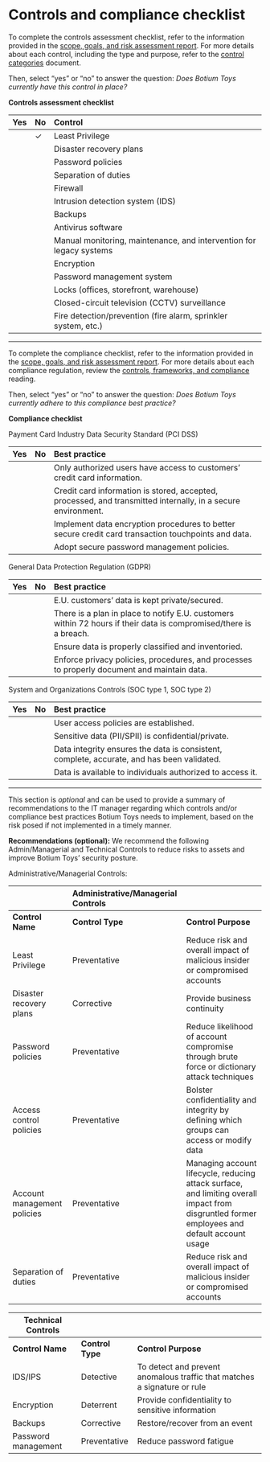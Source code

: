 # Controls and compliance checklist

To complete the controls assessment checklist, refer to the information provided in the [scope, goals, and risk assessment report](https://github.com/ddorris1/Botium-Toys-Security-Audit/blob/main/Botium%20Toys_%20Scope%2C%20goals%2C%20and%20risk%20assessment%20report.md). For more details about each control, including the type and purpose, refer to the [control categories](https://docs.google.com/document/d/1btezuy_bMKWoK8pd97ZuzdWB9y6au_zfkrpkfVf8ktI/template/preview) document.

Then, select “yes” or “no” to answer the question: *Does Botium Toys currently have this control in place?* 

**Controls assessment checklist**

|   Yes |     No | Control |
| ----- | ----- | :---- |
|  | &check; | Least Privilege |
|  |  | Disaster recovery plans |
|  |  | Password policies |
|  |  | Separation of duties |
|  |  | Firewall |
|  |  | Intrusion detection system (IDS) |
|  |  | Backups |
|  |  | Antivirus software |
|  |  | Manual monitoring, maintenance, and intervention for legacy systems |
|  |  | Encryption |
|  |  | Password management system |
|  |  | Locks (offices, storefront, warehouse) |
|  |  | Closed-circuit television (CCTV) surveillance |
|  |  | Fire detection/prevention (fire alarm, sprinkler system, etc.) |

---

To complete the compliance checklist, refer to the information provided in the [scope, goals, and risk assessment report](https://docs.google.com/document/d/1s2u_RuhRAI40JSh-eZHvaFsV1ZMxcNSWXifHDTOsgFc/template/preview). For more details about each compliance regulation, review the [controls, frameworks, and compliance](https://www.coursera.org/learn/foundations-of-cybersecurity/supplement/xu4pr/controls-frameworks-and-compliance) reading.

Then, select “yes” or “no” to answer the question: *Does Botium Toys currently adhere to this compliance best practice?*

**Compliance checklist**

Payment Card Industry Data Security Standard (PCI DSS)

| Yes |     No | Best practice |
| ----- | ----- | :---- |
|  |  | Only authorized users have access to customers’ credit card information.  |
|  |  | Credit card information is stored, accepted, processed, and transmitted internally, in a secure environment. |
|  |  | Implement data encryption procedures to better secure credit card transaction touchpoints and data.  |
|  |  | Adopt secure password management policies. |

General Data Protection Regulation (GDPR)

| Yes |     No | Best practice |
| ----- | ----- | :---- |
|  |  | E.U. customers’ data is kept private/secured. |
|  |  | There is a plan in place to notify E.U. customers within 72 hours if their data is compromised/there is a breach. |
|  |  | Ensure data is properly classified and inventoried. |
|  |  | Enforce privacy policies, procedures, and processes to properly document and maintain data. |

System and Organizations Controls (SOC type 1, SOC type 2\) 

| Yes |     No | Best practice |
| ----- | ----- | :---- |
|  |  | User access policies are established. |
|  |  | Sensitive data (PII/SPII) is confidential/private. |
|  |  | Data integrity ensures the data is consistent, complete, accurate, and has been validated. |
|  |  | Data is available to individuals authorized to access it. |

---

This section is *optional* and can be used to provide a summary of recommendations to the IT manager regarding which controls and/or compliance best practices Botium Toys needs to implement, based on the risk posed if not implemented in a timely manner.

**Recommendations (optional):** We recommend the following Admin/Managerial and Technical Controls to reduce risks to assets and improve Botium Toys’ security posture. 

Administrative/Managerial Controls: 

|  | Administrative/Managerial Controls |  |
| ----- | :---- | :---- |
| **Control Name** | **Control Type** | **Control Purpose** |
| Least Privilege | Preventative | Reduce risk and overall impact of malicious insider or compromised accounts |
| Disaster recovery plans | Corrective | Provide business continuity |
| Password policies | Preventative | Reduce likelihood of account compromise through brute force or dictionary attack techniques |
| Access control policies | Preventative | Bolster confidentiality and integrity by defining which groups can access or modify data |
| Account management policies | Preventative | Managing account lifecycle, reducing attack surface, and limiting overall impact from disgruntled former employees and default account usage |
| Separation of duties | Preventative | Reduce risk and overall impact of malicious insider or compromised accounts  |

| Technical Controls |  |  |
| ----- | :---- | :---- |
| **Control Name** | **Control Type** | **Control Purpose** |
| IDS/IPS | Detective | To detect and prevent anomalous traffic that matches a signature or rule |
| Encryption  | Deterrent | Provide confidentiality to sensitive information |
| Backups | Corrective | Restore/recover from an event |
| Password management | Preventative | Reduce password fatigue |

